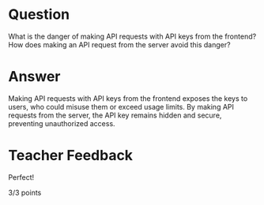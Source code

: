 # Question

What is the danger of making API requests with API keys from the frontend? How does making an API request from the server avoid this danger?

# Answer

Making API requests with API keys from the frontend exposes the keys to users, who could misuse them or exceed usage limits. By making API requests from the server, the API key remains hidden and secure, preventing unauthorized access.

# Teacher Feedback

Perfect!

3/3 points